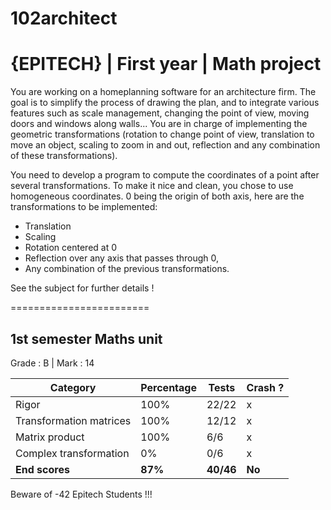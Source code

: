 # 102architect
# {EPITECH} | First year | Math project 

You are working on a homeplanning software for an architecture firm.
The goal is to simplify the process of drawing the plan, and to integrate various features such as scale management, 
changing the point of view, moving doors and windows along walls...
You are in charge of implementing the geometric transformations (rotation to change point of view,
translation to move an object, scaling to zoom in and out, reflection and any combination of these transformations).

You need to develop a program to compute the coordinates of a point after several transformations.
To make it nice and clean, you chose to use homogeneous coordinates.
0 being the origin of both axis, here are the transformations to be implemented:

- Translation
- Scaling
- Rotation centered at 0
- Reflection over any axis that passes through 0,
- Any combination of the previous transformations.

See the subject for further details !

========================

## 1st semester Maths unit

Grade : B | Mark : 14
  
| Category                | Percentage | Tests | Crash ? |
|-------------------------|------------|-------|---------|
| Rigor                   | 100%       | 22/22 | x       |
| Transformation matrices | 100%       | 12/12 | x       |
| Matrix product          | 100%       | 6/6   | x       |
| Complex transformation  | 0%         | 0/6   | x       |
| **End scores**          | **87%**    |**40/46**| **No**      |

Beware of -42 Epitech Students !!!
